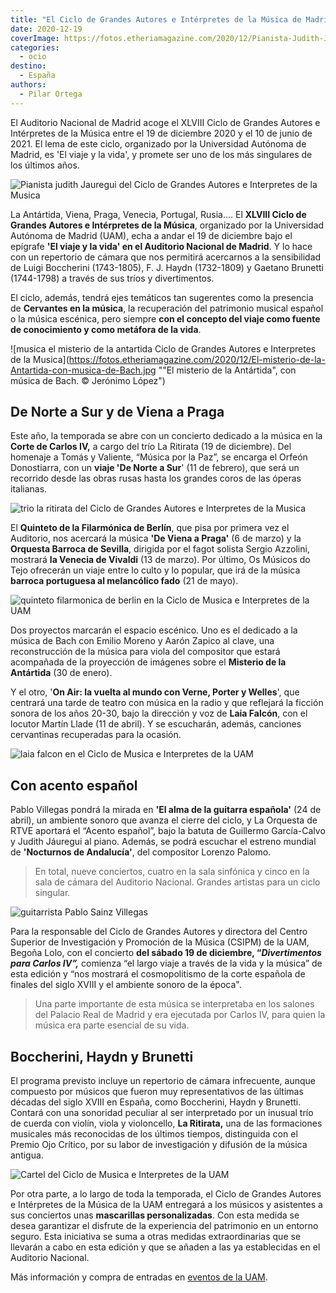 ```yaml
---
title: "El Ciclo de Grandes Autores e Intérpretes de la Música de Madrid 2020/21 se centra en el viaje y la vida"
date: 2020-12-19
coverImage: https://fotos.etheriamagazine.com/2020/12/Pianista-Judith-Jauregui.jpg
categories: 
  - ocio
destino: 
  - España
authors: 
  - Pilar Ortega
---
```


El Auditorio Nacional de Madrid acoge el XLVIII Ciclo de Grandes Autores e Intérpretes de la Música entre el 19 de diciembre 2020 y el 10 de junio de 2021. El lema de este ciclo, organizado por la Universidad Autónoma de Madrid, es 'El viaje y la vida', y promete ser uno de los más singulares de los últimos años.

![Pianista judith Jauregui del Ciclo de Grandes Autores e Interpretes de la Musica](https://fotos.etheriamagazine.com/2020/12/Pianista-Judith-Jauregui.jpg "La pianista Judith Jáuregui tocará con la Orquesta de RTVE.")

La Antártida, Viena, Praga, Venecia, Portugal, Rusia…. El **XLVIII Ciclo de Grandes 
Autores e Intérpretes de la Música**, organizado por la Universidad Autónoma de Madrid 
(UAM), echa a andar el 19 de diciembre bajo el epígrafe **'El viaje y la vida' en el 
Auditorio Nacional de Madrid**. Y lo hace con un repertorio de cámara que nos permitirá 
acercarnos a la sensibilidad de Luigi Boccherini (1743-1805), F. J. Haydn (1732-1809) y 
Gaetano Brunetti (1744-1798) a través de sus tríos y divertimentos. 

El ciclo, además, tendrá ejes temáticos tan sugerentes como la presencia de **Cervantes 
en la música**, la recuperación del patrimonio musical español o la música escénica, 
pero siempre **con el concepto del viaje como fuente de conocimiento y como metáfora de 
la vida**. 

![musica el misterio de la antartida Ciclo de Grandes Autores e Interpretes de la Musica](https://fotos.etheriamagazine.com/2020/12/El-misterio-de-la-Antartida-con-musica-de-Bach.jpg ""El misterio de la Antártida", con música de Bach. © Jerónimo López")

## De Norte a Sur y de Viena a Praga

Este año, la temporada se abre con un concierto dedicado a la música en la **Corte de 
Carlos IV,** a cargo del trío La Ritirata (19 de diciembre). Del homenaje a Tomás y 
Valiente, “Música por la Paz”, se encarga el Orfeón Donostiarra, con un **viaje 'De 
Norte a Sur**' (11 de febrero), que será un recorrido desde las obras rusas hasta los 
grandes coros de las óperas italianas. 

![trio la ritirata del Ciclo de Grandes Autores e Interpretes de la Musica](https://fotos.etheriamagazine.com/2020/12/La-Ritirata.jpg "El trío La Ritirata inaugura el ciclo el 19 de diciembre.")

El **Quinteto de la Filarmónica de Berlín**, que pisa por primera vez el Auditorio, nos 
acercará la música **'De Viena a Praga'** (6 de marzo) y la **Orquesta Barroca de 
Sevilla**, dirigida por el fagot solista Sergio Azzolini, mostrará **la Venecia de 
Vivaldi** (13 de marzo). Por último, Os Músicos do Tejo ofrecerán un viaje entre lo 
culto y lo popular, que irá de la música **barroca portuguesa al melancólico fado** (21 
de mayo). 

![quinteto filarmonica de berlin en la Ciclo de Musica e Interpretes de la UAM](https://fotos.etheriamagazine.com/2020/12/Quinteto-de-la-Filarmonica-de-Berlin.jpg "El Quinteto de la Filarmónica de Berlín nos llevará de Viena a Praga.")

Dos proyectos marcarán el espacio escénico. Uno es el dedicado a la música de Bach con 
Emilio Moreno y Aarón Zapico al clave, una reconstrucción de la música para viola del 
compositor que estará acompañada de la proyección de imágenes sobre el **Misterio de la 
Antártida** (30 de enero). 

Y el otro, '**On Air: la vuelta al mundo con Verne, Porter y Welles**', que centrará una 
tarde de teatro con música en la radio y que reflejará la ficción sonora de los años 
20-30, bajo la dirección y voz de **Laia Falcón**, con el locutor Martín Llade (11 de 
abril). Y se escucharán, además, canciones cervantinas recuperadas para la ocasión. 

![laia falcon en el Ciclo de Musica e Interpretes de la UAM](https://fotos.etheriamagazine.com/2020/12/Soprano-Laia-Falcon.jpg "La soprano Laia Falcón actuará el 11 de abril de 2021.")

## Con acento español

Pablo Villegas pondrá la mirada en **'El alma de la guitarra española'** (24 de abril), 
un ambiente sonoro que avanza el cierre del ciclo, y La Orquesta de RTVE aportará el 
“Acento español”, bajo la batuta de Guillermo García-Calvo y Judith Jáuregui al piano. 
Además, se podrá escuchar el estreno mundial de **'Nocturnos de Andalucía'**, del 
compositor Lorenzo Palomo. 

> En total, nueve conciertos, cuatro en la sala sinfónica y cinco en la sala de cámara del 
> Auditorio Nacional. Grandes artistas para un ciclo singular. 

![guitarrista Pablo Sainz Villegas](https://fotos.etheriamagazine.com/2020/12/guitarrista-Pablo-Sainz-Villegas.jpg "El guitarrista Pablo Sáinz Villegas tocará el 24 de abril de 2021.")

Para la responsable del Ciclo de Grandes Autores y directora del Centro Superior de 
Investigación y Promoción de la Música (CSIPM) de la UAM, Begoña Lolo, con el concierto 
**del sábado 19 de diciembre, “_Divertimentos para Carlos IV”,_** comienza “el largo 
viaje a través de la vida y la música” de esta edición y “nos mostrará el cosmopolitismo 
de la corte española de finales del siglo XVIII y el ambiente sonoro de la época". 

> Una parte importante de esta música se interpretaba en los salones del Palacio Real de 
> Madrid y era ejecutada por Carlos IV, para quien la música era parte esencial de su 
> vida. 

## Boccherini, Haydn y Brunetti

El programa previsto incluye un repertorio de cámara infrecuente, aunque compuesto por 
músicos que fueron muy representativos de las últimas décadas del siglo XVIII en España, 
como Boccherini, Haydn y Brunetti. Contará con una sonoridad peculiar al ser 
interpretado por un inusual trío de cuerda con violín, viola y violoncello, **La 
Ritirata,** una de las formaciones musicales más reconocidas de los últimos tiempos, 
distinguida con el Premio Ojo Crítico, por su labor de investigación y difusión de la 
música antigua. 

![Cartel del Ciclo de Musica e Interpretes de la UAM](https://fotos.etheriamagazine.com/2020/12/Cartel-del-Ciclo-de-Musica-e-Interpretes-de-la-UAM.jpg "Cartel del Ciclo de Música e Intérpretes de la UAM.")

Por otra parte, a lo largo de toda la temporada, el Ciclo de Grandes Autores e 
Intérpretes de la Música de la UAM entregará a los músicos y asistentes a sus conciertos 
unas **mascarillas personalizadas**. Con esta medida se desea garantizar el disfrute de 
la experiencia del patrimonio en un entorno seguro. Esta iniciativa se suma a otras 
medidas extraordinarias que se llevarán a cabo en esta edición y que se añaden a las ya 
establecidas en el Auditorio Nacional. 

Más información y compra de entradas en [eventos de la 
UAM](https://eventos.uam.es/52021/detail/xlviii-ciclo-de-grandes-autores-e-interpretes-de-la-musica.html).
